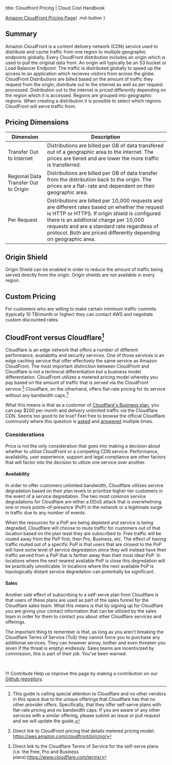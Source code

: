 title: Cloudfront Pricing | Cloud Cost Handbook

[Amazon CloudFront Pricing Page](https://aws.amazon.com/cloudfront/pricing/){ .md-button }

## Summary

Amazon CloudFront is a content delivery network (CDN) service used to distribute and cache traffic from one region to multiple geographic endpoints globally. Every CloudFront distribution includes an origin which is used to pull the original data from. An origin will typically be an S3 bucket or Load Balancer Endpoint. The traffic is distributed globally to speed up the access to an application which recieves visitors from across the globe. CloudFront Distributions are billed based on the amount of traffic they request from the origin, distribute out to the internet as well as per request processed. Distribution out to the internet is priced differently depending on the region which it is accessed. Regions are grouped into geographic regions. When creating a distribution it is possible to select which regions CloudFront will serve traffic from.

## Pricing Dimensions

| Dimension | Description |
| -- | -- |
| Transfer Out to Internet | Distributions are billed per GB of data transfered out of a geographic area to the internet. The prices are tiered and are lower the more traffic is transferred. |
| Regional Data Transfer Out to Origin | Distributions are billed per GB of data transfer from the distribution back to the origin. The prices are a flat-rate and dependent on their geographic area. |
| Per Request | Distributions are billed per 10,000 requests and are different rates based on whether the request is HTTP or HTTPS. If origin shield is configured there is an additional charge per 10,000 requests and are a standard rate regardless of protocol. Both are priced differently depending on geographic area. |

## Origin Shield

Origin Shield can be enabled in order to reduce the amount of traffic being served directly from the origin. Origin shields are not available in every region.

## Custom Pricing

For customers who are willing to make certain minimum traffic commits (typically 10 TB/month or higher) they can contact AWS and negotiate custom discounted rates.


## CloudFront versus Cloudflare[^whynoothervendors]

Cloudflare is an edge network that offers a number of different performance, availability and security services. One of those services is an edge caching service that offer effectively the same service as Amazon CloudFront. The most important distinction between CloudFront and Cloudflare is not a technical differentiation but a business model differentiation. CloudFront utilizes a metered pricing model whereby you pay based on the amount of traffic that is served via the CloudFront service.[^cloudfrontpricing] Cloudflare, on the otherhand, offers flat-rate pricing for its service without any bandwidth caps.[^cloudflaretos] 

What this means is that as a customer of [Cloudflare's Business plan](https://www.cloudflare.com/plans/business/), you can pay $200 per month and delivery unlimited traffic via the Cloudflare CDN. Seems too good to be true? Feel free to browse the official Cloudflare community where this question is [asked](https://community.cloudflare.com/t/to-support-about-cdn-plan/166219) and [answered](https://community.cloudflare.com/t/cloudflare-doesnt-mention-in-plans-that-how-much-monthly-bandwidth-will-provides/161097) multiple times.

### Considerations

Price is not the only consideration that goes into making a decision about whether to utilize CloudFront or a competing CDN service. Performance, availability, user experience, support and legal compliance are other factors that will factor into the decision to utilize one service over another.

#### Availability

In order to offer customers unlimited bandwidth, Cloudflare utilizes service degradation based on their plan levels to prioritize higher tier customers in the event of a service degredation. The two most common service degradations for Cloudflare are either a DDoS attack that is overwhelming one or more points-of-presence (PoP) in the network or a legitimate surge in traffic due to any number of events. 

When the resources for a PoP are being depleted and service is being degraded, Cloudflare will choose to route traffic for customers out of that location based on the plan level they are subscribed to. Free traffic will be routed away from the PoP first, then Pro, Business, etc. The effect of having traffic routed out of a specific PoP is that users that are closest to the PoP will have some level of service degredation since they will instead have their traffic served from a PoP that is farther away than their most ideal PoP. In locations where the next nearest available PoP is close this degredation will be practically unnoticable. In locations where the next available PoP is topologically distant service degredation can potentially be significant.

#### Sales

Another side effect of subscribing to a self-serve plan from Cloudflare is that users of these plans are used as part of the sales funnel for the Cloudflare sales team. What this means is that by signing up for Cloudflare you are giving your contact information that can be utilzied by the sales team in order for them to contact you about other Cloudflare services and offerings. 

The important thing to remember is that, as long as you aren't breaking the Cloudflare Terms of Service (ToS) they cannot force you to purchase any additional services. They can however annoy, bother and even threaten you (even if the threat is empty) endlessly. Sales teams are incentivized by commission, this is part of their job. You've been warned.


[^whynoothervendors]: This guide is calling special attention to Cloudflare and no other vendors in this space due to the unique offerings that Cloudflare has that no other provider offers. Specifically, that they offer self-serve plans with flat-rate pricing and no bandwidth caps. If you are aware of any other services with a similar offering, please submit an issue or pull request and we will update the guide.

[^cloudfrontpricing]: Direct link to CloudFront pricing that details metered pricing model: https://aws.amazon.com/cloudfront/pricing/

[^cloudflaretos]: Direct link to the Cloudflare Terms of Service for the self-serve plans (i.e. the Free, Pro and Business plans):https://www.cloudflare.com/terms/

<br/>

!!! Contribute
	Help us improve this page by making a contribution on our [Github repository](https://github.com/vantage-sh/handbook).